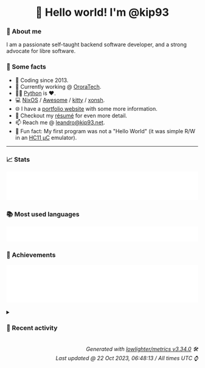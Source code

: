 <!-- README template, populated using this action:
     https://github.com/kip93/kip93/blob/main/.github/workflows/readme.yml. -->

<h1 align="center">👋 Hello world! I'm @kip93</h1> <!-- LOGIN => username -->

### 👤 About me

I am a passionate self-taught backend software developer, and a strong advocate for libre software.


### 💬 Some facts

* 📅 Coding since 2013.
* 💼 Currently working @ [OroraTech](https://ororatech.com/).
* 👨‍💻 [Python](https://github.com/search?q=user%3Akip93&l=python) is ❤️. <!-- LOGIN => username -->
* 💻 [NixOS](https://github.com/NixOS/) /
     [Awesome](https://github.com/awesomeWM/) /
     [kitty](https://github.com/kovidgoyal/kitty/) /
     [xonsh](https://github.com/xonsh/).
* 🌐 I have a [portfolio website](https://kip93.net/) with some more information.
* 📝 Checkout my [résumé](https://kip93.net/resume/) for even more detail.
* 📫 Reach me @ [leandro@kip93.net](mailto:leandro@kip93.net).
* 🎲 Fun fact: My first program was not a "Hello World" (it was simple R/W in an [HC11 µC](https://en.wikipedia.org/wiki/68HC11) emulator).


-----------------------------------------------------------------------------------------------------------------------


### 📈 Stats

![](./stats.svg)


### 📚 Most used languages <!-- by percentage, in decreasing order -->

![](./languages.svg)


### 🏅 Achievements

![](./achievements.svg)


<details> <!-- Last activity -->
<!-- Almost verbatim copy of https://github.com/lowlighter/metrics/blob/latest/source/templates/markdown/partials/activity.ejs, but restructured to be foldable. -->
<summary><h3>📰 Recent activity</h3></summary>

* ➡️ Pushed 3 commits in [kip93/nixplusplus](https://github.com/kip93/nixplusplus) on branch `main`
  * [#d47675a](https://github.com/kip93/nixplusplus/commit/d47675a) More schemas

Also added the nix patched with schema support to the shell
  * [#47262af](https://github.com/kip93/nixplusplus/commit/47262af) Add new NAS module

Missing some monitoring features, but otherwise it should just work
  * [#24f8a59](https://github.com/kip93/nixplusplus/commit/24f8a59) Don&#39;t use legacy NixOS VM test driver
  * *On 21 Oct 2023, 13:24:18*
* 💬 Commented on [#12 Handle home-manager versions like nixpkgs?](https://github.com/DeterminateSystems/flakehub-mirror/issues/12) from [DeterminateSystems/flakehub-mirror](https://github.com/DeterminateSystems/flakehub-mirror)
  * *On 18 Oct 2023, 17:54:19*
* 🌟 Starred [nix-community/lanzaboote](https://github.com/nix-community/lanzaboote)
  * *On 10 Oct 2023, 13:43:43*
* 💬 Commented on [#258223 python3Packages.sphinxHook: Avoid propagating sphinx](https://github.com/NixOS/nixpkgs/issues/258223) from [NixOS/nixpkgs](https://github.com/NixOS/nixpkgs)
  * *On 2 Oct 2023, 07:18:04*
</details>


<h6 align="right"><em>
    Generated with <a href="https://github.com/lowlighter/metrics/tree/latest/">lowlighter/metrics v3.34.0</a> 🛠️<br> <!-- VERSION => MAJOR.minor.patch -->
    Last updated @ 22 Oct 2023, 06:48:13 / All times UTC ⌚ <!-- meta.generated => DD/MM/YYYY, hh:mm -->
</em></h6>
